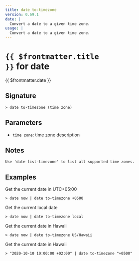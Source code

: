 ```yaml
---
title: date to-timezone
version: 0.69.1
date: |
  Convert a date to a given time zone.
usage: |
  Convert a date to a given time zone.
---
```


# <code>{{ $frontmatter.title }}</code> for date

<div class='command-title'>{{ $frontmatter.date }}</div>

## Signature

```> date to-timezone (time zone)```

## Parameters

 -  `time zone`: time zone description

## Notes
```text
Use 'date list-timezone' to list all supported time zones.
```
## Examples

Get the current date in UTC+05:00
```shell
> date now | date to-timezone +0500
```

Get the current local date
```shell
> date now | date to-timezone local
```

Get the current date in Hawaii
```shell
> date now | date to-timezone US/Hawaii
```

Get the current date in Hawaii
```shell
> "2020-10-10 10:00:00 +02:00" | date to-timezone "+0500"
```

